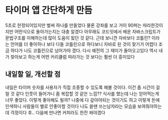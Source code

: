 # 타이머 앱 간단하게 만듬

5초로 한정되어있지만 벌써 하나를 만들었다 물론 강좌를 보고 거이 90퍼는 따라한것이지만 어떤식으로 돌아가는지는 대충 알겠다 아무래도 코드잇에서 배운
자바스크립트가 문법구조를 이해하는데 많이 도움이 됬던 것 같다. 근데 보니깐 자바보다 코틀린? 이라는 언어를 더 좋아하나 보다 다들 코틀린으로 하다보니 자바로 된 것이 찾기가 어렵다 조금 하다가 나도 코틀린으로 넘어가야 겠다. 다시 예전의 그 재미가 돌아오고있다 역시 내가 찾아보고 하는게 어떤 커리큘럼 따라가는 것 보다는 훨씬 더 흥미있다 

## 내일할 일, 개선할 점

내일은 타이머 숫자를 사용자가 직접 조종할 수 있도록 해볼 것이다. 이건 좀 시간이 걸릴 것 같다 인풋이 들어가니 좀 복잡할 것 같은 느낌??
식사를 했는데 나는 얻어먹는게 너무 좋았다. 이렇게 좋아해도 될까? 나중에 다 갚아야되는 것이기도 하고 이렇게 돈에 인색하니 사람들이 별로 안좋아할 것이다
나도 쓸땐 쓰는남자라는 모습을 보여줘야하는데 걱정이다 후.. 다음에 만나면 커피라도 한잔 쏴야겠다 